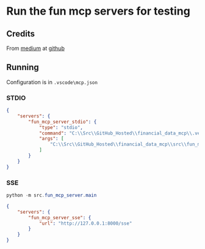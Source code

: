 # Run the fun mcp servers for testing

## Credits
From [medium](https://medium.com/@scholarly360/mcp-deep-dive-series-local-mcp-server-on-visual-studio-code-39914c1a1e3c) at [github](https://github.com/scholarly360/MCP-Deep-Dive-Series-Local-MCP-Servers-on-VSC)

## Running

Configuration is in `.vscode\mcp.json`

### STDIO

```json
{
    "servers": {
        "fun_mcp_server_stdio": {
            "type": "stdio",
            "command": "C:\\Src\\GitHub_Hosted\\financial_data_mcp\\.venv\\Scripts\\python.exe",
            "args": [
                "C:\\Src\\GitHub_Hosted\\financial_data_mcp\\src\\fun_mcp_server\\custom_mcp_tools.py"
            ]
        }
    }
}
```

### SSE

```ps1
python -m src.fun_mcp_server.main
```

```json
{
    "servers": {
        "fun_mcp_server_sse": {
            "url": "http://127.0.0.1:8000/sse"
        }
    }
}
```
